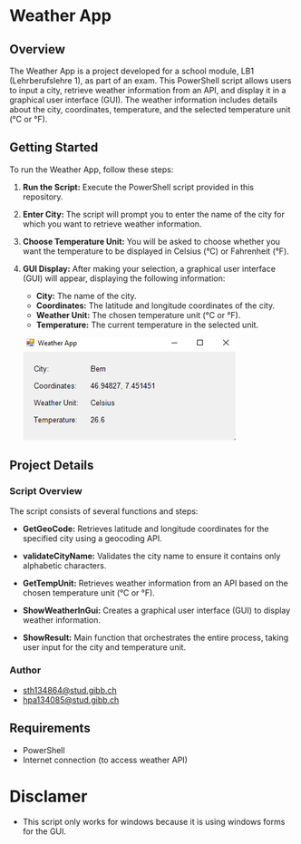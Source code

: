 # Weather App

## Overview

The Weather App is a project developed for a school module, LB1 (Lehrberufslehre 1), as part of an exam. This PowerShell script allows users to input a city, retrieve weather information from an API, and display it in a graphical user interface (GUI). The weather information includes details about the city, coordinates, temperature, and the selected temperature unit (°C or °F).

## Getting Started

To run the Weather App, follow these steps:

1. **Run the Script:** Execute the PowerShell script provided in this repository.

2. **Enter City:** The script will prompt you to enter the name of the city for which you want to retrieve weather information.

3. **Choose Temperature Unit:** You will be asked to choose whether you want the temperature to be displayed in Celsius (°C) or Fahrenheit (°F).

4. **GUI Display:** After making your selection, a graphical user interface (GUI) will appear, displaying the following information:

   - **City:** The name of the city.
   - **Coordinates:** The latitude and longitude coordinates of the city.
   - **Weather Unit:** The chosen temperature unit (°C or °F).
   - **Temperature:** The current temperature in the selected unit.

   ![Weather App GUI](image.png)

## Project Details

### Script Overview

The script consists of several functions and steps:

- **GetGeoCode:** Retrieves latitude and longitude coordinates for the specified city using a geocoding API.

- **validateCityName:** Validates the city name to ensure it contains only alphabetic characters.

- **GetTempUnit:** Retrieves weather information from an API based on the chosen temperature unit (°C or °F).

- **ShowWeatherInGui:** Creates a graphical user interface (GUI) to display weather information.

- **ShowResult:** Main function that orchestrates the entire process, taking user input for the city and temperature unit.

### Author

- sth134864@stud.gibb.ch
- hpa134085@stud.gibb.ch

## Requirements

- PowerShell
- Internet connection (to access weather API)

# Disclamer

- This script only works for windows because it is using windows forms for the GUI.
